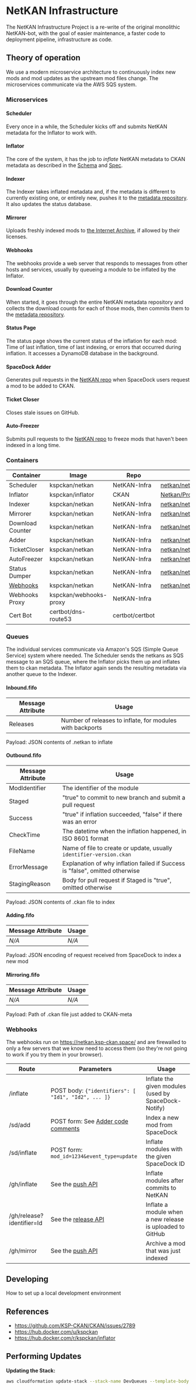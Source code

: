 # NetKAN Infrastructure

The NetKAN Infrastructure Project is a re-write of the original monolithic NetKAN-bot, with the goal of easier maintenance, a faster code to deployment pipeline, infrastructure as code.

## Theory of operation

We use a modern microservice architecture to continuously index new mods and mod updates as the upstream mod files change. The microservices communicate via the AWS SQS system.

### Microservices

#### Scheduler

Every once in a while, the Scheduler kicks off and submits NetKAN metadata for the Inflator to work with.

#### Inflator

The core of the system, it has the job to _inflate_ NetKAN metadata to CKAN metadata as described in the [Schema] and [Spec].

[Spec]: https://github.com/KSP-CKAN/CKAN/blob/master/Spec.md
[Schema]: https://github.com/KSP-CKAN/CKAN/blob/master/CKAN.schema

#### Indexer

The Indexer takes inflated metadata and, if the metadata is different to currently existing one, or entirely new, pushes it to the [metadata repository]. It also updates the status database.

[metadata repository]: https://github.com/KSP-CKAN/CKAN-meta

#### Mirrorer

Uploads freshly indexed mods to [the Internet Archive], if allowed by their licenses.

[the Internet Archive]: https://archive.org/details/kspckanmods?sort=-publicdate

#### Webhooks

The webhooks provide a web server that responds to messages from other hosts and services, usually by queueing a module to be inflated by the Inflator.

#### Download Counter

When started, it goes through the entire NetKAN metadata repository and collects the download counts for each of those mods, then commits them to the [metadata repository].

#### Status Page

The status page shows the current status of the inflation for each mod: Time of last inflation, time of last indexing, or errors that occurred during inflation. It accesses a DynamoDB database in the background.

#### SpaceDock Adder

Generates pull requests in the [NetKAN repo] when SpaceDock users request a mod to be added to CKAN.

[NetKAN repo]: https://github.com/KSP-CKAN/NetKAN

#### Ticket Closer

Closes stale issues on GitHub.

#### Auto-Freezer

Submits pull requests to the [NetKAN repo] to freeze mods that haven't been indexed in a long time.

### Containers

Container        | Image                  | Repo            | Code
---------------- | ---------------------- | --------------- | ----
Scheduler        | kspckan/netkan         | NetKAN-Infra    | [netkan/netkan/scheduler.py]
Inflator         | kspckan/inflator       | CKAN            | [Netkan/Processors/QueueHandler.cs]
Indexer          | kspckan/netkan         | NetKAN-Infra    | [netkan/netkan/indexer.py]
Mirrorer         | kspckan/netkan         | NetKAN-Infra    | [netkan/netkan/mirrorer.py]
Download Counter | kspckan/netkan         | NetKAN-Infra    | [netkan/netkan/download_counter.py]
Adder            | kspckan/netkan         | NetKAN-Infra    | [netkan/netkan/spacedock_adder.py]
TicketCloser     | kspckan/netkan         | NetKAN-Infra    | [netkan/netkan/ticket_closer.py]
AutoFreezer      | kspckan/netkan         | NetKAN-Infra    | [netkan/netkan/auto_freezer.py]
Status Dumper    | kspckan/netkan         | NetKAN-Infra    | [netkan/netkan/cli/utilities.py]
[Webhooks]       | kspckan/netkan         | NetKAN-Infra    | [netkan/netkan/webhooks]
Webhooks Proxy   | kspckan/webhooks-proxy | NetKAN-Infra    |
Cert Bot         | certbot/dns-route53    | certbot/certbot |

[Webhooks]: #Webhooks

[netkan/netkan/scheduler.py]: https://github.com/KSP-CKAN/NetKAN-Infra/blob/master/netkan/netkan/scheduler.py
[Netkan/Processors/QueueHandler.cs]: https://github.com/KSP-CKAN/CKAN/blob/master/Netkan/Processors/QueueHandler.cs
[netkan/netkan/indexer.py]: https://github.com/KSP-CKAN/NetKAN-Infra/blob/master/netkan/netkan/indexer.py
[netkan/netkan/mirrorer.py]: https://github.com/KSP-CKAN/NetKAN-Infra/blob/master/netkan/netkan/mirrorer.py
[netkan/netkan/download_counter.py]: https://github.com/KSP-CKAN/NetKAN-Infra/blob/master/netkan/netkan/download_counter.py
[netkan/netkan/spacedock_adder.py]: https://github.com/KSP-CKAN/NetKAN-Infra/blob/master/netkan/netkan/spacedock_adder.py
[netkan/netkan/ticket_closer.py]: https://github.com/KSP-CKAN/NetKAN-Infra/blob/master/netkan/netkan/ticket_closer.py
[netkan/netkan/auto_freezer.py]: https://github.com/KSP-CKAN/NetKAN-Infra/blob/master/netkan/netkan/auto_freezer.py
[netkan/netkan/cli/utilities.py]: https://github.com/KSP-CKAN/NetKAN-Infra/blob/master/netkan/netkan/cli/utilities.py
[netkan/netkan/webhooks]: https://github.com/KSP-CKAN/NetKAN-Infra/blob/master/netkan/netkan/webhooks

### Queues

The individual services communicate via Amazon's SQS (Simple Queue Service) system where needed. The Scheduler sends the netkans as SQS message to an SQS queue, where the Inflator picks them up and inflates them to ckan metadata. The Inflator again sends the resulting metadata via another queue to the Indexer.

#### Inbound.fifo

Message Attribute | Usage
----------------- | -----
Releases          | Number of releases to inflate, for modules with backports

Payload: JSON contents of .netkan to inflate

#### Outbound.fifo

Message Attribute | Usage
----------------- | -----
ModIdentifier     | The identifier of the module
Staged            | "true" to commit to new branch and submit a pull request
Success           | "true" if inflation succeeded, "false" if there was an error
CheckTime         | The datetime when the inflation happened, in ISO 8601 format
FileName          | Name of file to create or update, usually `identifier-version.ckan`
ErrorMessage      | Explanation of why inflation failed if Success is "false", omitted otherwise
StagingReason     | Body for pull request if Staged is "true", omitted otherwise

Payload: JSON contents of .ckan file to index

#### Adding.fifo

Message Attribute | Usage
----------------- | -----
_N/A_             | _N/A_

Payload: JSON encoding of request received from SpaceDock to index a new mod

#### Mirroring.fifo

Message Attribute | Usage
----------------- | -----
_N/A_             | _N/A_

Payload: Path of .ckan file just added to CKAN-meta

### Webhooks

The webhooks run on https://netkan.ksp-ckan.space/ and are firewalled to only a few servers that we know need to access them (so they're not going to work if you try them in your browser).

Route                     | Parameters                                          | Usage
------------------------- | --------------------------------------------------- | -----
/inflate                  | POST body: `{"identifiers": [ "Id1", "Id2", ... ]}` | Inflate the given modules (used by SpaceDock-Notify)
/sd/add                   | POST form: See [Adder code comments]                | Index a new mod from SpaceDock
/sd/inflate               | POST form: `mod_id=1234&event_type=update`          | Inflate modules with the given SpaceDock ID
/gh/inflate               | See the [push API]                                  | Inflate modules after commits to NetKAN
/gh/release?identifier=Id | See the [release API]                               | Inflate a module when a new release is uploaded to GitHub
/gh/mirror                | See the [push API]                                  | Archive a mod that was just indexed

[push API]: https://developer.github.com/webhooks/event-payloads/#push
[release API]: https://developer.github.com/webhooks/event-payloads/#release
[Adder code comments]: https://github.com/KSP-CKAN/NetKAN-Infra/blob/master/netkan/netkan/webhooks/spacedock_add.py#L12-L25

## Developing

How to set up a local development environment

## References

- https://github.com/KSP-CKAN/CKAN/issues/2789
- https://hub.docker.com/u/kspckan
- https://hub.docker.com/r/kspckan/inflator

## Performing Updates

**Updating the Stack:**

```bash
aws cloudformation update-stack --stack-name DevQueues --template-body "`python dev-stack.py`" --capabilities CAPABILITY_IAM --profile ckan --region us-west-2
```
